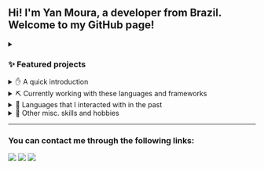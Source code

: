 ## Hi! I'm Yan Moura, a developer from Brazil. Welcome to my GitHub page!
<details>
  <summary><h3>✨ Featured projects</h3></summary>
  
- My most recent "for fun" project so far is [Angular Tour of Heroes](https://github.com/yanm1103/Angular-Tour-of-Heroes), an Angular tutorial app where I not only follow the tutorial but decided to add some fancy details to it. I'll keep on adding screenshots of my progress as I go along.
- Something else I'm proud of is [Doom Chaves](https://github.com/yanm1103/DOOM-Chaves), which is a DOOM 2 mod/wad based on the TV series El Chavo (or just Chaves in Brazil). It features custom sprites, sounds, 3D objects, textures and scripts. Most of these assets were made from scratch or ported by me, a friend, or adapted from the show itself, to fit the very low resolutions of DOOM.
</details>

<details>
  <summary>✋ A quick introduction</summary>
I've always been passionate about computers, but my interest in programming specifically started in college. When I first used the algorithm writing software Visualg (Portugol) to create a Fibonacci sequence generator, it felt like something clicked. At that moment, I understood how rewarding it is to solve a problem. Years later, I landed a job as a programmer and have been happy ever since. The satisfaction of finally fixing a bug/developing a new page or function, and seeing the product run flawlessly in production, makes all the hard work worthwhile.
</details>

<details>
  <summary>⛏️ Currently working with these languages and frameworks</summary>

 - AngularJS | Javascript (current full-time job)
 - [Rhino](https://github.com/mozilla/rhino) | Java (current full-time job)
 - Angular | Typescript (learning)
</details>

<details>
  <summary>🦖 Languages that I interacted with in the past</summary>
  
  - [ZScript](https://zdoom.org/wiki/ZScript)
  - C (in college)
  - C++ (hobby)
  - Python (mainly with Tacotron2)
  - Ruby (in RPG Maker, centuries ago)
</details>

<details>
  <summary>🎨 Other misc. skills and hobbies</summary>
  
  - 3D modeling and (basic) rigging
  - Video editing (Premiere Pro, Adobe After Effects, previously worked with Vegas)
  - Once every full moon or so, I try to draw something.
</details>

<hr>

### You can contact me through the following links:

<a target="_blank" href="https://www.linkedin.com/in/yanmoura"><img src="https://img.shields.io/badge/LinkedIn%20%2D%20yanmoura-0e76a8"></a> 
<a target="_blank" href="mailto:yanmv11@gmail.com"><img src="https://img.shields.io/badge/Gmail%20-%20yanmv11@gmail.com-c71610"></a>
<img src="https://img.shields.io/badge/Discord%20-%20twistzero-5865F2">
